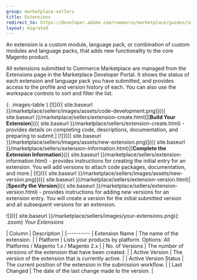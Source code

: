 ```yaml
---
group: marketplace-sellers
title: Extensions
redirect_to: https://developer.adobe.com/commerce/marketplace/guides/sellers/extensions/
layout: migrated
---
```


An extension is a custom module, language pack, or combination of custom modules and language packs, that adds new functionality to the core Magento product.

All extensions submitted to Commerce Marketplace are managed from the Extensions page in the Marketplace Developer Portal. It shows the status of each extension and language pack you have submitted, and provides access to the profile and version history of each. You can also use the workspace controls to sort and filter the list.

{: .images-table }
[![]({{ site.baseurl }}/marketplace/sellers/images/assets/code-development.png)]({{ site.baseurl }}/marketplace/sellers/extension-create.html)|[**Build Your Extension**]({{ site.baseurl }}/marketplace/sellers/extension-create.html) - provides details on completing code, descriptions, documentation, and preparing to submit.|
[![]({{ site.baseurl }}/marketplace/sellers/images/assets/new-extension.png)]({{ site.baseurl }}/marketplace/sellers/extension-information.html)|[**Complete the Extension Information**]({{ site.baseurl }}/marketplace/sellers/extension-information.html) - provides instructions for creating the initial entry for an extension. You will add versions to attach code packages, documentation, and more.|
[![]({{ site.baseurl }}/marketplace/sellers/images/assets/new-version.png)]({{ site.baseurl }}/marketplace/sellers/extension-version.html)|[**Specify the Version**]({{ site.baseurl }}/marketplace/sellers/extension-version.html) - provides instructions for adding new versions for an extension entry. You will create a version for the initial submitted version and all subsequent versions for an extension.

![]({{ site.baseurl }}/marketplace/sellers/images/your-extensions.png){: .zoom}
_Your Extensions_

| Column | Description |
|----------
| Extension Name | The name of the extension. |
| Platform | Lists your products by platform. Options: All Platforms / Magento 1.x / Magento 2.x |
| No. of Versions | The number of versions of the extension that have been created. |
| Active Version | The version of the extension that is currently active. |
| Active Version Status | The current position of the extension in the submission workflow. |
| Last Changed | The date of the last change made to the version. |

<!--
  This is a style declaration so that graphics in the first column are the same size
-->
<style>
.images-table td:first-of-type {
  width: 100px;
}
</style>